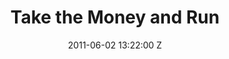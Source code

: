 ---
title: Take the Money and Run
date: 2011-06-02 13:22:00 Z

position: 0
client: Unkle ft Nick Cave
video: https://vimeo.com/24559498
image: "/uploads/unkle-take-the-money-and-run.jpg"

director: Tom Haines
producer: Veronica Saez, David Wieder
production-company: Colonel Blimp
layout: project
---